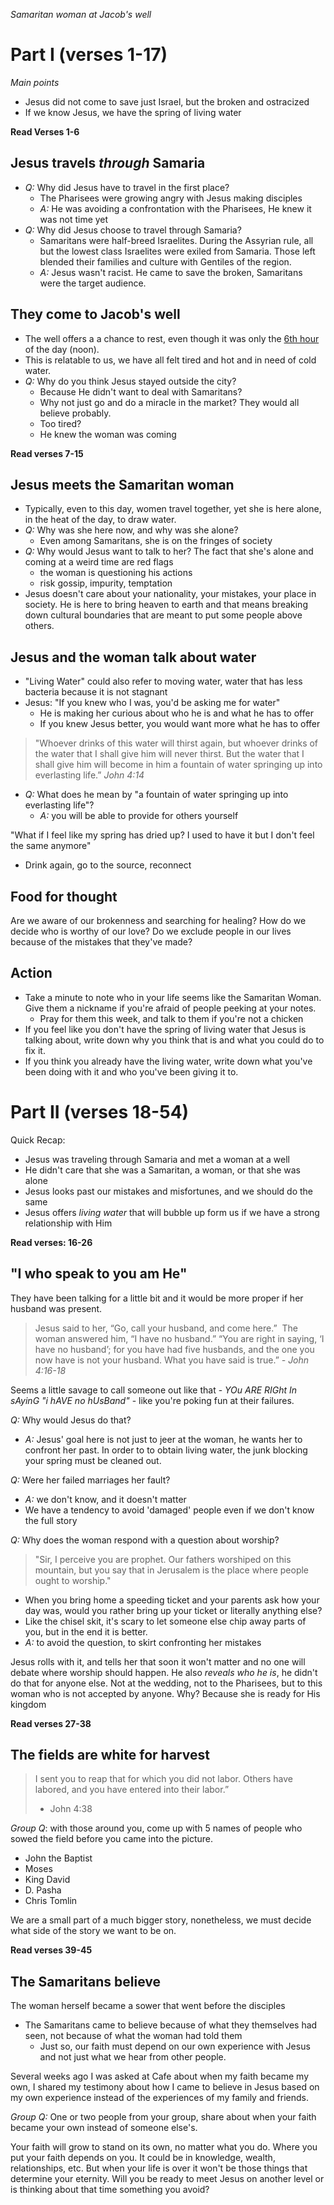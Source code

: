 *Samaritan woman at Jacob's well*
# Part I (verses 1-17)
 *Main points*
- Jesus did not come to save just Israel, but the broken and ostracized
- If we know Jesus, we have the spring of living water 

**Read Verses 1-6**
## Jesus travels *through* Samaria
- *Q:* Why did Jesus have to travel in the first place?
	- The Pharisees were growing angry with Jesus making disciples
	- *A:* He was avoiding a confrontation with the Pharisees, He knew it was not time yet
- *Q:* Why did Jesus choose to travel through Samaria?
	- Samaritans were half-breed Israelites. During the Assyrian rule, all but the lowest class Israelites were exiled from Samaria. Those left blended their families and culture with Gentiles of the region.
	- *A:* Jesus wasn't racist. He came to save the broken, Samaritans were the target audience.
## They come to Jacob's well
- The well offers a a chance to rest, even though it was only the [6th hour](https://en.wikipedia.org/wiki/Relative_hour) of the day (noon).
- This is relatable to us, we have all felt tired and hot and in need of cold water.
- *Q:* Why do you think Jesus stayed outside the city?
	- Because He didn't want to deal with Samaritans?
	- Why not just go and do a miracle in the market? They would all believe probably.
	- Too tired?
	- He knew the woman was coming

**Read verses 7-15**
## Jesus meets the Samaritan woman
- Typically, even to this day, women travel together, yet she is here alone, in the heat of the day, to draw water.
- *Q:* Why was she here now, and why was she alone?
	- Even among Samaritans, she is on the fringes of society
- *Q:* Why would Jesus want to talk to her? The fact that she's alone and coming at a weird time are red flags
	- the woman is questioning his actions
	- risk gossip, impurity, temptation
- Jesus doesn't care about your nationality, your mistakes, your place in society. He is here to bring heaven to earth and that means breaking down cultural boundaries that are meant to put some people above others.
## **Jesus and the woman talk about water**
-  "Living Water" could also refer to moving water, water that has less bacteria because it is not stagnant
- Jesus: "If you knew who I was, you'd be asking me for water"
	- He is making her curious about who he is and what he has to offer
	- If you knew Jesus better, you would want more what he has to offer
	
>  "Whoever drinks of this water will thirst again, but whoever drinks of the water that I shall give him will never thirst. But the water that I shall give him will become in him a fountain of water springing up into everlasting life.” 
>  *John 4:14*

- *Q:* What does he mean by "a fountain of water springing up into everlasting life"?
	- *A:* you will be able to provide for others yourself
	
"What if I feel like my spring has dried up? I used to have it but I don't feel the same anymore"
- Drink again, go to the source, reconnect

## Food for thought
Are we aware of our brokenness and searching for healing?
How do we decide who is worthy of our love?
Do we exclude people in our lives because of the mistakes that they've made?
## Action
- Take a minute to note who in your life seems like the Samaritan Woman. Give them a nickname if you're afraid of people peeking at your notes.
	- Pray for them this week, and talk to them if you're not a chicken
- If you feel like you don't have the spring of living water that Jesus is talking about, write down why you think that is and what you could do to fix it. 
- If you think you already have the living water, write down what you've been doing with it and who you've been giving it to.


# Part II (verses 18-54)
Quick Recap:
- Jesus was traveling through Samaria and met a woman at a well
- He didn't care that she was a Samaritan, a woman, or that she was alone
- Jesus looks past our mistakes and misfortunes, and we should do the same
- Jesus offers *living water* that will bubble up form us if we have a strong relationship with Him

**Read verses: 16-26**
## "I who speak to you am He" 
They have been talking for a little bit and it would be more proper if her husband was present. 

> Jesus said to her, “Go, call your husband, and come here.”  The woman answered him, “I have no husband.” “You are right in saying, ‘I have no husband’; for you have had five husbands, and the one you now have is not your husband. What you have said is true.”
> *- John 4:16-18*

Seems a little savage to call someone out like that - *YOu ARE RIGht In sAyinG "i hAVE no hUsBand"* - like you're poking fun at their failures.

*Q:* Why would Jesus do that?
- *A:* Jesus' goal here is not just to jeer at the woman, he wants her to confront her past. In order to to obtain living water, the junk blocking your spring must be cleaned out.

*Q:* Were her failed marriages her fault?
- *A:* we don't know, and it doesn't matter
- We have a tendency to avoid 'damaged' people even if we don't know the full story

*Q:* Why does the woman respond with a question about worship? 
> "Sir, I perceive you are prophet. Our fathers worshiped on this mountain, but you say that in Jerusalem is the place where people ought to worship."
- When you bring home a speeding ticket and your parents ask how your day was, would you rather bring up your ticket or literally anything else?
- Like the chisel skit, it's scary to let someone else chip away parts of you, but in the end it is better.
- *A:* to avoid the question, to skirt confronting her mistakes

Jesus rolls with it, and tells her that soon it won't matter and no one will debate where worship should happen.
He also *reveals who he is*, he didn't do that for anyone else. Not at the wedding, not to the Pharisees, but to this woman who is not accepted by anyone.
Why? Because she is ready for His kingdom

**Read verses 27-38**
## The fields are white for harvest

> I sent you to reap that for which you did not labor. Others have labored, and you have entered into their labor.”
> - John 4:38

*Group Q*: with those around you, come up with 5 names of people who sowed the field before you came into the picture.
- John the Baptist
- Moses
- King David
- D. Pasha
- Chris Tomlin

We are a small part of a much bigger story, nonetheless, we must decide what side of the story we want to be on.

**Read verses 39-45**
## The Samaritans believe
The woman herself became a sower that went before the disciples
- The Samaritans came to believe because of what they themselves had seen, not because of what the woman had told them
	- Just so, our faith must depend on our own experience with Jesus and not just what we hear from other people.

Several weeks ago I was asked at Cafe about when my faith became my own, I shared my testimony about how I came to believe in Jesus based on my own experience instead of the experiences of my family and friends.

*Group Q:* One or two people from your group, share about when your faith became your own instead of someone else's.

Your faith will grow to stand on its own, no matter what you do.
Where you put your faith depends on you.
It could be in knowledge, wealth, relationships, etc.
But when your life is over it won't be those things that determine your eternity.
Will you be ready to meet Jesus on another level or is thinking about that time something you avoid?
